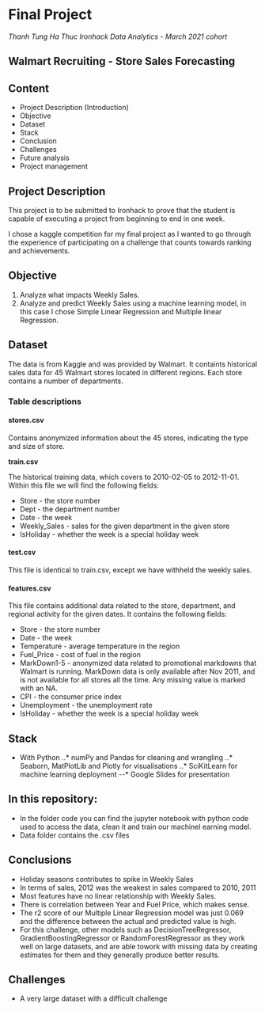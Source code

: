 # Final Project

*Thanh Tung Ha Thuc*
*Ironhack Data Analytics - March 2021 cohort*

## Walmart Recruiting - Store Sales Forecasting

## Content

- Project Description (Introduction)
- Objective
- Dataset
- Stack
- Conclusion
- Challenges
- Future analysis
- Project management


## Project Description

This project is to be submitted to Ironhack to prove that the student is capable of executing a project from beginning to end 
in one week.

I chose a kaggle competition for my final project as I wanted to go through the experience of participating on a challenge that 
counts towards ranking and achievements.

## Objective

1. Analyze what impacts Weekly Sales.
2. Analyze and predict Weekly Sales using a machine learning model, in this case I chose Simple Linear Regression and Multiple linear Regression.

## Dataset

The data is from Kaggle and was provided by Walmart. It containts historical sales data for 45 Walmart stores located in different regions. 
Each store contains a number of departments.

### Table descriptions

#### stores.csv

Contains anonymized information about the 45 stores, indicating the type and size of store.

**train.csv**

The historical training data, which covers to 2010-02-05 to 2012-11-01. Within this file we will find the following fields:

- Store - the store number
- Dept - the department number
- Date - the week
- Weekly_Sales -  sales for the given department in the given store
- IsHoliday - whether the week is a special holiday week

#### test.csv

This file is identical to train.csv, except we have withheld the weekly sales.

#### features.csv

This file contains additional data related to the store, department, and regional activity for the given dates. It contains the following fields:

- Store - the store number
- Date - the week
- Temperature - average temperature in the region
- Fuel_Price - cost of fuel in the region
- MarkDown1-5 - anonymized data related to promotional markdowns that Walmart is running. MarkDown data is only available after Nov 2011, and is not available for all stores all the time. Any missing value is marked with an NA.
- CPI - the consumer price index
- Unemployment - the unemployment rate
- IsHoliday - whether the week is a special holiday week

## Stack
- With Python
..* numPy and Pandas for cleaning and wrangling
..* Seaborn, MatPlotLib and Plotly for visualisations
..* SciKitLearn for machine learning deployment
--* Google Slides for presentation

## In this repository:

- In the folder code you can find the jupyter notebook with python code used to access the data, clean it and train our machinel earning model.
- Data folder contains the .csv files 

## Conclusions
- Holiday seasons contributes to spike in Weekly Sales
- In terms of sales, 2012 was the weakest in sales compared to 2010, 2011
- Most features have no linear relationship with Weekly Sales.
- There is correlation between Year and Fuel Price, which makes sense.
- The r2 score of our Multiple Linear Regression model was just 0.069 and the difference between the actual and predicted value is high. 
- For this challenge, other models such as DecisionTreeRegressor, GradientBoostingRegressor or RandomForestRegressor as they work well on large datasets, and are able towork with missing data by creating estimates for them and they generally produce better results.



## Challenges
- A very large dataset with a difficult challenge
